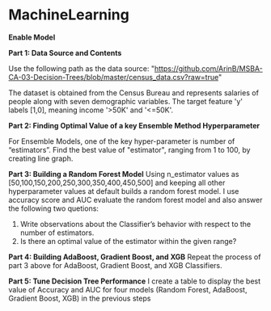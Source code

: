 # MachineLearning

**Enable Model**


**Part 1: Data Source and Contents**

Use the following path as the data source:
  "https://github.com/ArinB/MSBA-CA-03-Decision-Trees/blob/master/census_data.csv?raw=true"
 
The dataset is obtained from the Census Bureau and represents salaries of people along with seven demographic variables. The target feature 'y' labels [1,0], meaning income '>50K' and '<=50K'.



**Part 2: Finding Optimal Value of a key Ensemble Method Hyperparameter**

For Ensemble Models, one of the key hyper-parameter is number of “estimators”. Find the best value of "estimator", ranging from 1 to 100, by creating line graph. 



**Part 3: Building a Random Forest Model**
Using n_estimator values as [50,100,150,200,250,300,350,400,450,500] and keeping all other hyperparameter values at default builds a random forest model. I use accuracy score and AUC evaluate the random forest model and also answer the following two quetions:

1. Write observations about the Classifier’s behavior with respect to the number of estimators.
2. Is there an optimal value of the estimator within the given range?



**Part 4: Building AdaBoost, Gradient Boost, and XGB**
Repeat the process of part 3 above for AdaBoost, Gradient Boost, and XGB Classifiers.
  
  
  
**Part 5: Tune Decision Tree Performance**
I create a table to display the best value of Accuracy and AUC for four models (Random Forest, AdaBoost, Gradient Boost, XGB) in the previous steps

